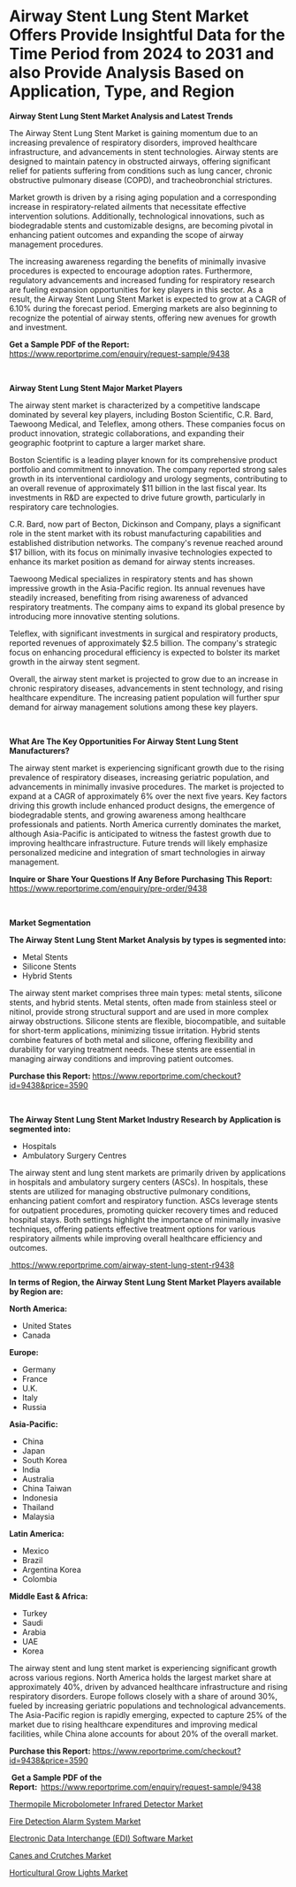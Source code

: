 <p><h1>Airway Stent Lung Stent Market Offers Provide Insightful Data for the Time Period from 2024 to 2031 and also Provide Analysis Based on Application, Type, and Region</h1></p><p><strong>Airway Stent Lung Stent Market Analysis and Latest Trends</strong></p>
<p><p>The Airway Stent Lung Stent Market is gaining momentum due to an increasing prevalence of respiratory disorders, improved healthcare infrastructure, and advancements in stent technologies. Airway stents are designed to maintain patency in obstructed airways, offering significant relief for patients suffering from conditions such as lung cancer, chronic obstructive pulmonary disease (COPD), and tracheobronchial strictures. </p><p>Market growth is driven by a rising aging population and a corresponding increase in respiratory-related ailments that necessitate effective intervention solutions. Additionally, technological innovations, such as biodegradable stents and customizable designs, are becoming pivotal in enhancing patient outcomes and expanding the scope of airway management procedures. </p><p>The increasing awareness regarding the benefits of minimally invasive procedures is expected to encourage adoption rates. Furthermore, regulatory advancements and increased funding for respiratory research are fueling expansion opportunities for key players in this sector. As a result, the Airway Stent Lung Stent Market is expected to grow at a CAGR of 6.10% during the forecast period. Emerging markets are also beginning to recognize the potential of airway stents, offering new avenues for growth and investment.</p></p>
<p><strong>Get a Sample PDF of the Report:&nbsp;</strong> <a href="https://www.reportprime.com/enquiry/request-sample/9438">https://www.reportprime.com/enquiry/request-sample/9438</a></p>
<p>&nbsp;</p>
<p><strong>Airway Stent Lung Stent Major Market Players</strong></p>
<p><p>The airway stent market is characterized by a competitive landscape dominated by several key players, including Boston Scientific, C.R. Bard, Taewoong Medical, and Teleflex, among others. These companies focus on product innovation, strategic collaborations, and expanding their geographic footprint to capture a larger market share.</p><p>Boston Scientific is a leading player known for its comprehensive product portfolio and commitment to innovation. The company reported strong sales growth in its interventional cardiology and urology segments, contributing to an overall revenue of approximately $11 billion in the last fiscal year. Its investments in R&D are expected to drive future growth, particularly in respiratory care technologies.</p><p>C.R. Bard, now part of Becton, Dickinson and Company, plays a significant role in the stent market with its robust manufacturing capabilities and established distribution networks. The company's revenue reached around $17 billion, with its focus on minimally invasive technologies expected to enhance its market position as demand for airway stents increases.</p><p>Taewoong Medical specializes in respiratory stents and has shown impressive growth in the Asia-Pacific region. Its annual revenues have steadily increased, benefiting from rising awareness of advanced respiratory treatments. The company aims to expand its global presence by introducing more innovative stenting solutions.</p><p>Teleflex, with significant investments in surgical and respiratory products, reported revenues of approximately $2.5 billion. The company's strategic focus on enhancing procedural efficiency is expected to bolster its market growth in the airway stent segment.</p><p>Overall, the airway stent market is projected to grow due to an increase in chronic respiratory diseases, advancements in stent technology, and rising healthcare expenditure. The increasing patient population will further spur demand for airway management solutions among these key players.</p></p>
<p>&nbsp;</p>
<p><strong>What Are The Key Opportunities For Airway Stent Lung Stent Manufacturers?</strong></p>
<p><p>The airway stent market is experiencing significant growth due to the rising prevalence of respiratory diseases, increasing geriatric population, and advancements in minimally invasive procedures. The market is projected to expand at a CAGR of approximately 6% over the next five years. Key factors driving this growth include enhanced product designs, the emergence of biodegradable stents, and growing awareness among healthcare professionals and patients. North America currently dominates the market, although Asia-Pacific is anticipated to witness the fastest growth due to improving healthcare infrastructure. Future trends will likely emphasize personalized medicine and integration of smart technologies in airway management.</p></p>
<p><strong>Inquire or Share Your Questions If Any Before Purchasing This Report:</strong> <a href="https://www.reportprime.com/enquiry/pre-order/9438">https://www.reportprime.com/enquiry/pre-order/9438</a></p>
<p>&nbsp;</p>
<p><strong>Market Segmentation</strong></p>
<p><strong>The Airway Stent Lung Stent Market Analysis by types is segmented into:</strong></p>
<p><ul><li>Metal Stents</li><li>Silicone Stents</li><li>Hybrid Stents</li></ul></p>
<p><p>The airway stent market comprises three main types: metal stents, silicone stents, and hybrid stents. Metal stents, often made from stainless steel or nitinol, provide strong structural support and are used in more complex airway obstructions. Silicone stents are flexible, biocompatible, and suitable for short-term applications, minimizing tissue irritation. Hybrid stents combine features of both metal and silicone, offering flexibility and durability for varying treatment needs. These stents are essential in managing airway conditions and improving patient outcomes.</p></p>
<p><strong>Purchase this Report:&nbsp;</strong><a href="https://www.reportprime.com/checkout?id=9438&price=3590">https://www.reportprime.com/checkout?id=9438&price=3590</a></p>
<p>&nbsp;</p>
<p><strong>The Airway Stent Lung Stent Market Industry Research by Application is segmented into:</strong></p>
<p><ul><li>Hospitals</li><li>Ambulatory Surgery Centres</li></ul></p>
<p><p>The airway stent and lung stent markets are primarily driven by applications in hospitals and ambulatory surgery centers (ASCs). In hospitals, these stents are utilized for managing obstructive pulmonary conditions, enhancing patient comfort and respiratory function. ASCs leverage stents for outpatient procedures, promoting quicker recovery times and reduced hospital stays. Both settings highlight the importance of minimally invasive techniques, offering patients effective treatment options for various respiratory ailments while improving overall healthcare efficiency and outcomes.</p></p>
<p><a href="https://www.reportprime.com/airway-stent-lung-stent-r9438">&nbsp;https://www.reportprime.com/airway-stent-lung-stent-r9438</a></p>
<p><strong>In terms of Region, the Airway Stent Lung Stent Market Players available by Region are:</strong></p>
<p>
    <p> <strong> North America: </strong>
        <ul>
            <li>United States</li>
            <li>Canada</li>
        </ul>
        </p> 
    <p> <strong> Europe: </strong>
        <ul>
            <li>Germany</li>
            <li>France</li>
            <li>U.K.</li>
            <li>Italy</li>
            <li>Russia</li>
        </ul>
        </p> 
    <p> <strong> Asia-Pacific: </strong>
        <ul>
            <li>China</li>
            <li>Japan</li>
            <li>South Korea</li>
            <li>India</li>
            <li>Australia</li>
            <li>China Taiwan</li>
            <li>Indonesia</li>
            <li>Thailand</li>
            <li>Malaysia</li>
        </ul>
        </p> 
    <p> <strong> Latin America: </strong>
        <ul>
            <li>Mexico</li>
            <li>Brazil</li>
            <li>Argentina Korea</li>
            <li>Colombia</li>
        </ul>
        </p> 
    <p> <strong> Middle East & Africa: </strong>
        <ul>
            <li>Turkey</li>
            <li>Saudi</li>
            <li>Arabia</li>
            <li>UAE</li>
            <li>Korea</li>
        </ul>
    </p>
    </p>
<p><p>The airway stent and lung stent market is experiencing significant growth across various regions. North America holds the largest market share at approximately 40%, driven by advanced healthcare infrastructure and rising respiratory disorders. Europe follows closely with a share of around 30%, fueled by increasing geriatric populations and technological advancements. The Asia-Pacific region is rapidly emerging, expected to capture 25% of the market due to rising healthcare expenditures and improving medical facilities, while China alone accounts for about 20% of the overall market.</p></p>
<p><strong>Purchase this Report: </strong><a href="https://www.reportprime.com/checkout?id=9438&price=3590">https://www.reportprime.com/checkout?id=9438&price=3590</a></p>
<p>&nbsp;<strong>Get a Sample PDF of the Report:&nbsp;&nbsp;</strong><a href="https://www.reportprime.com/enquiry/request-sample/9438">https://www.reportprime.com/enquiry/request-sample/9438</a></p>
<p><strong></strong></p>
<p><p><a href="https://medium.com/@jackiegrady1910/the-thermopile-microbolometer-infrared-detector-industry-analysis-report-offers-a-comprehensive-d7d8c545626d">Thermopile Microbolometer Infrared Detector Market</a></p><p><a href="https://www.linkedin.com/pulse/how-fire-detection-alarm-system-market-evolved-key-trends-igave?trackingId=Qkx2JAm6TmCerqPRyOYnag%3D%3D">Fire Detection Alarm System Market</a></p><p><a href="https://issuu.com/reportprime-2/docs/electronic-data-interchange-edi-sof_6b07f06c21b8a4">Electronic Data Interchange (EDI) Software Market</a></p><p><a href="https://issuu.com/reportprime-2/docs/canes-and-crutches-market-size-2030_4609ba9e793df5">Canes and Crutches Market</a></p><p><a href="https://www.linkedin.com/pulse/analyzing-key-drivers-horticultural-grow-lights-market-djare?trackingId=FAfoaz3%2FSHG9OHQYrqD2oQ%3D%3D">Horticultural Grow Lights Market</a></p></p>